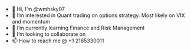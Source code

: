 - 👋 Hi, I’m @wmhsky07
- 👀 I’m interested in Quant trading on options strategy. Most likely on VIX and momentum
- 🌱 I’m currently learning Finance and Risk Management
- 💞️ I’m looking to collaborate on 
- 📫 How to reach me @ +1 2165330011

<!---
wmhsky07/wmhsky07 is a ✨ special ✨ repository because its `README.md` (this file) appears on your GitHub profile.
You can click the Preview link to take a look at your changes.
--->
